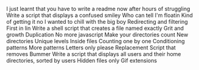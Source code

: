 I just learnt that you have to write a readme now after hours of struggling
Write a script that displays a confused smiley
Who can tell I'm floatin
Kind of getting it no
I wanted to chill with the big boy
Redirecting and filtering
First in lin
Write a shell script that creates a file named exactly
Grit and growth
Duplication
No more javascript
Make your directories count
New directories
Unique levels
Inside files
Counting one by one
Conditioning patterns
More patterns
Letters only please 
Replacement
Script that removes
Bummer
Write a script that displays all users and their home directories, sorted by users
Hidden files only
Gif extensions  
